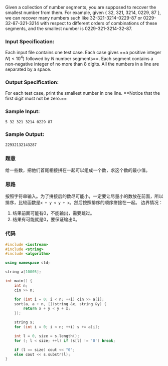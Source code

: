 Given a collection of number segments, you are supposed to recover the smallest number from them. For example, given { 32, 321, 3214, 0229, 87 }, we can recover many numbers such like 32-321-3214-0229-87 or 0229-32-87-321-3214 with respect to different orders of combinations of these segments, and the smallest number is 0229-321-3214-32-87.
### Input Specification:
Each input file contains one test case. Each case gives ==a positive integer $N (≤10^4)$ followed by $N$ number segments==. Each segment contains a non-negative integer of no more than 8 digits. All the numbers in a line are separated by a space.
### Output Specification:
For each test case, print the smallest number in one line. ==Notice that the first digit must not be zero.==
### Sample Input:
```
5 32 321 3214 0229 87
```
### Sample Output:
```
22932132143287
```
### 题意
给一些数，把他们首尾相接拼在一起可以组成一个数，求这个数的最小值。
### 思路
按照字符串输入。为了拼接后的数尽可能小，一定要让尽量小的数放在前面，所以排序，比较函数是`x + y < y + x`。然后按照排序的顺序拼接在一起。
边界情况：

1. 结果前面可能有0，不能输出，需要跳过。
2. 结果有可能就是0，要保证输出0。

### 代码

```cpp
#include <iostream>
#include <string>
#include <algorithm>

using namespace std;

string a[10005];

int main() {
    int n;
    cin >> n;

    for (int i = 0; i < n; ++i) cin >> a[i];
    sort(a, a + n, [](string &x, string &y) {
        return x + y < y + x;
    });

    string s;
    for (int i = 0; i < n; ++i) s += a[i];

    int l = 0, size = s.length();
    for (; l < size; ++l) if (s[l] != '0') break;

    if (l == size) cout << "0";
    else cout << s.substr(l);
}
```